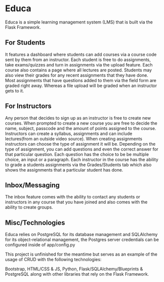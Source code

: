 # Educa 
Educa is a simple learning management system (LMS) that is built via the Flask Framework.

## For Students
It features a dashboard where students can add courses via a course code sent by them from an instructor. Each student is free to do assignments, take exams/quizzes and turn in assignments via the upload feature. Each course also contains a page where all lectures are posted. Students may also view their grades for any recent assignments that they have done. Most assignments that have questions added to them via the field form are graded right away. Whereas a file upload will be graded when an instructor gets to it.

## For Instructors
Any person that decides to sign up as an instructor is free to create new courses. When prompted to create a new course you are free to decide the name, subject, passcode and the amount of points assigned to the course. Instructors can create a syllabus, assignments and can include lectures(from an outside video source). When creating assignments instructors can choose the type of assignment it will be. Depending on the type of assignment, you can add questions and even the correct answer for that particular question. Each question has the choice to be be multiple choice, an input or a paragraph. Each instructor in the course has the ability to grade a students assignments via the Grades/Students tab which also shows the assignments that a particular student has done.

## Inbox/Messaging
The inbox feature comes with the ability to contact any students or instructors in any course that you have joined and also comes with the ability to create groups.

## Misc/Technologies
Educa relies on PostgreSQL for its database management and SQLAlchemy for its object-relational management, the Postgres server credentials can be configured inside of app/config.py

This project is unfinished for the meantime but serves as an example of the usage of CRUD with the following technologies:

Bootstrap, HTML/CSS & JS, Python, Flask/SQLAlchemy/Blueprints & PostgreSQL along with other libraries that rely on the Flask Framework.
